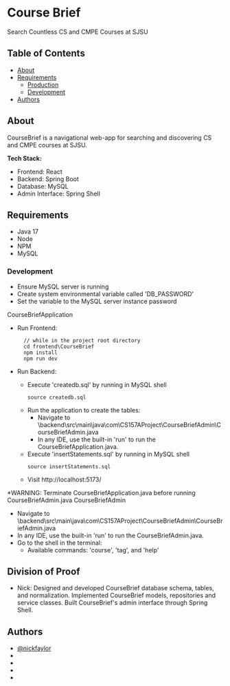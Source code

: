 # Course Brief
Search Countless CS and CMPE Courses at SJSU
## Table of Contents
- [About](#about)
- [Requirements](#requirements)
  - [Production](#production)
  - [Development](#development)
- [Authors](#authors)

## About
CourseBrief is a navigational web-app for searching and discovering CS and CMPE courses at SJSU. 

**Tech Stack:**  
- Frontend: React
- Backend: Spring Boot
- Database: MySQL
- Admin Interface: Spring Shell
## Requirements
- Java 17 
- Node 
- NPM
- MySQL

### Development
- Ensure MySQL server is running
- Create system environmental variable called 'DB_PASSWORD'
- Set the variable to the MySQL server instance password

CourseBriefApplication
- Run Frontend:
  ```
    // while in the project root directory
    cd frontend\CourseBrief
    npm install
    npm run dev
  ```

- Run Backend:
  - Execute 'createdb.sql' by running in MySQL shell
    ```
    source createdb.sql
    ```
  - Run the application to create the tables:
    - Navigate to \backend\src\main\java\com\CS157AProject\CourseBriefAdmin\CourseBriefAdmin.java
    - In any IDE, use the built-in 'run' to run the CourseBriefApplication.java.
  - Execute 'insertStatements.sql' by running in MySQL shell
    ```
    source insertStatements.sql
    ```
  - Visit http://localhost:5173/

 *WARNING: Terminate CourseBriefApplication.java before running CourseBriefAdmin.java
CourseBriefAdmin
  - Navigate to \backend\src\main\java\com\CS157AProject\CourseBriefAdmin\CourseBriefAdmin.java
  - In any IDE, use the built-in 'run' to run the CourseBriefAdmin.java.
  - Go to the shell in the terminal:
    - Available commands: 'course', 'tag', and 'help' 


## Division of Proof
- Nick: Designed and developed CourseBrief database schema, tables, and normalization. Implemented CourseBrief models, repositories and service classes. Built CourseBrief's admin interface through Spring Shell.

## Authors
- [@nickfaylor](https://github.com/nickfaylor)
- 
- 
- 
- 
